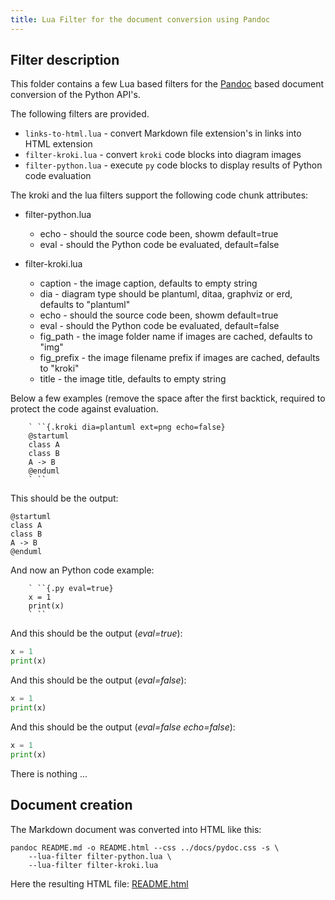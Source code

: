 ```yaml
---
title: Lua Filter for the document conversion using Pandoc
---
```


## Filter description

This folder contains a few Lua based filters for the [Pandoc](https://www.pandoc.org) based
document conversion of the Python API's.

The following filters are provided.

* `links-to-html.lua` - convert Markdown file extension's in links into HTML extension
* `filter-kroki.lua` -  convert `kroki` code blocks into diagram images
* `filter-python.lua` - execute `py` code blocks to display results of Python code evaluation

The kroki and the lua filters support the following code chunk attributes:

* filter-python.lua
    * echo - should the source code been, showm default=true
    * eval - should the Python code be evaluated, default=false

* filter-kroki.lua
    * caption - the image caption, defaults to empty string
    * dia -  diagram type should be plantuml, ditaa, graphviz or erd, defaults to "plantuml"
    * echo - should the source code been, showm default=true
    * eval - should the Python code be evaluated, default=false
    * fig_path - the image folder name if images are cached, defaults to "img"
    * fig_prefix - the image filename prefix if images are cached, defaults to "kroki"
    * title  - the image title, defaults to empty string 
    
Below a few examples (remove the space after the first backtick, required to protect the 
code against evaluation.

```
    ` ``{.kroki dia=plantuml ext=png echo=false}
    @startuml
    class A 
    class B 
    A -> B
    @enduml
    ` ``
```

This should be the output:

```{.kroki dia=plantuml ext=png echo=false}
@startuml
class A 
class B 
A -> B
@enduml
```

And now an Python code example:

``` 
    ` ``{.py eval=true}
    x = 1
    print(x)
    ` ``
```

And this should be the output (*eval=true*):
    
```{.py eval=true}
x = 1
print(x)
```

And this should be the output (*eval=false*):
    
```{.py eval=false}
x = 1
print(x)
```

And this should be the output (*eval=false echo=false*):
    
```{.py eval=false echo=false}
x = 1
print(x)
```

There is nothing ...

## Document creation

The Markdown document was converted into HTML like this:

```
pandoc README.md -o README.html --css ../docs/pydoc.css -s \
    --lua-filter filter-python.lua \
    --lua-filter filter-kroki.lua 
```

Here the resulting HTML file: [README.html](http://htmlpreview.github.io/?https://github.com/mittelmark/dbpp/blob/master/lua-filters/README.html)
